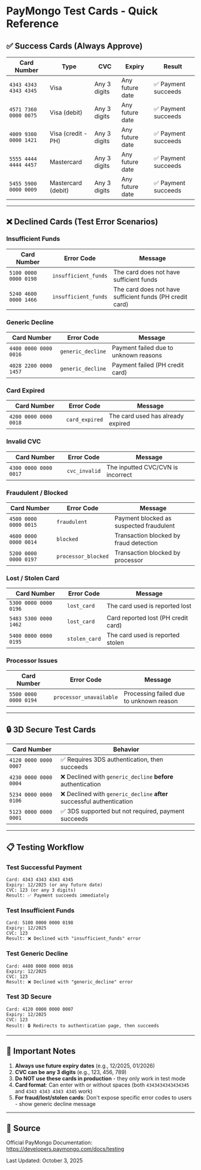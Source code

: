 # PayMongo Test Cards - Quick Reference

## ✅ Success Cards (Always Approve)

| Card Number | Type | CVC | Expiry | Result |
|-------------|------|-----|--------|--------|
| `4343 4343 4343 4345` | Visa | Any 3 digits | Any future date | ✅ Payment succeeds |
| `4571 7360 0000 0075` | Visa (debit) | Any 3 digits | Any future date | ✅ Payment succeeds |
| `4009 9300 0000 1421` | Visa (credit - PH) | Any 3 digits | Any future date | ✅ Payment succeeds |
| `5555 4444 4444 4457` | Mastercard | Any 3 digits | Any future date | ✅ Payment succeeds |
| `5455 5900 0000 0009` | Mastercard (debit) | Any 3 digits | Any future date | ✅ Payment succeeds |

---

## ❌ Declined Cards (Test Error Scenarios)

### Insufficient Funds
| Card Number | Error Code | Message |
|-------------|------------|---------|
| `5100 0000 0000 0198` | `insufficient_funds` | The card does not have sufficient funds |
| `5240 4600 0000 1466` | `insufficient_funds` | The card does not have sufficient funds (PH credit card) |

### Generic Decline
| Card Number | Error Code | Message |
|-------------|------------|---------|
| `4400 0000 0000 0016` | `generic_decline` | Payment failed due to unknown reasons |
| `4028 2200 0000 1457` | `generic_decline` | Payment failed (PH credit card) |

### Card Expired
| Card Number | Error Code | Message |
|-------------|------------|---------|
| `4200 0000 0000 0018` | `card_expired` | The card used has already expired |

### Invalid CVC
| Card Number | Error Code | Message |
|-------------|------------|---------|
| `4300 0000 0000 0017` | `cvc_invalid` | The inputted CVC/CVN is incorrect |

### Fraudulent / Blocked
| Card Number | Error Code | Message |
|-------------|------------|---------|
| `4500 0000 0000 0015` | `fraudulent` | Payment blocked as suspected fraudulent |
| `4600 0000 0000 0014` | `blocked` | Transaction blocked by fraud detection |
| `5200 0000 0000 0197` | `processor_blocked` | Transaction blocked by processor |

### Lost / Stolen Card
| Card Number | Error Code | Message |
|-------------|------------|---------|
| `5300 0000 0000 0196` | `lost_card` | The card used is reported lost |
| `5483 5300 0000 1462` | `lost_card` | Card reported lost (PH credit card) |
| `5400 0000 0000 0195` | `stolen_card` | The card used is reported stolen |

### Processor Issues
| Card Number | Error Code | Message |
|-------------|------------|---------|
| `5500 0000 0000 0194` | `processor_unavailable` | Processing failed due to unknown reason |

---

## 🔒 3D Secure Test Cards

| Card Number | Behavior |
|-------------|----------|
| `4120 0000 0000 0007` | ✅ Requires 3DS authentication, then succeeds |
| `4230 0000 0000 0004` | ❌ Declined with `generic_decline` **before** authentication |
| `5234 0000 0000 0106` | ❌ Declined with `generic_decline` **after** successful authentication |
| `5123 0000 0000 0001` | ✅ 3DS supported but not required, payment succeeds |

---

## 📋 Testing Workflow

### Test Successful Payment
```
Card: 4343 4343 4343 4345
Expiry: 12/2025 (or any future date)
CVC: 123 (or any 3 digits)
Result: ✅ Payment succeeds immediately
```

### Test Insufficient Funds
```
Card: 5100 0000 0000 0198
Expiry: 12/2025
CVC: 123
Result: ❌ Declined with "insufficient_funds" error
```

### Test Generic Decline
```
Card: 4400 0000 0000 0016
Expiry: 12/2025
CVC: 123
Result: ❌ Declined with "generic_decline" error
```

### Test 3D Secure
```
Card: 4120 0000 0000 0007
Expiry: 12/2025
CVC: 123
Result: 🔒 Redirects to authentication page, then succeeds
```

---

## 🚨 Important Notes

1. **Always use future expiry dates** (e.g., 12/2025, 01/2026)
2. **CVC can be any 3 digits** (e.g., 123, 456, 789)
3. **Do NOT use these cards in production** - they only work in test mode
4. **Card format**: Can enter with or without spaces (both `4343434343434345` and `4343 4343 4343 4345` work)
5. **For fraud/lost/stolen cards**: Don't expose specific error codes to users - show generic decline message

---

## 🔗 Source

Official PayMongo Documentation: https://developers.paymongo.com/docs/testing

Last Updated: October 3, 2025
